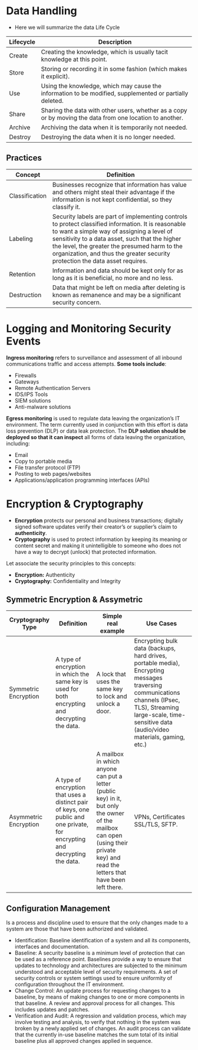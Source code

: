 # Data Handling
- Here we will summarize the data Life Cycle

| Lifecycle | Description |
|----------------|---------------|
| Create| Creating the knowledge, which is usually tacit knowledge at this point. |
| Store | Storing or recording it in some fashion (which makes it explicit). |
| Use   | Using the knowledge, which may cause the information to be modified, supplemented or partially deleted.|
| Share | Sharing the data with other users, whether as a copy or by moving the data from one location to another. |
| Archive | Archiving the data when it is temporarily not needed. |
| Destroy | Destroying the data when it is no longer needed. |

## Practices
| Concept | Definition |
| --- | --- | 
| Classification | Businesses recognize that information has value and others might steal their advantage if the information is not kept confidential, so they classify it.  |
| Labeling | Security labels are part of implementing controls to protect classified information. It is reasonable to want a simple way of assigning a level of sensitivity to a data asset, such that the higher the level, the greater the presumed harm to the organization, and thus the greater security protection the data asset requires. | 
| Retention | Information and data should be kept only for as long as it is beneficial, no more and no less.  |
| Destruction | Data that might be left on media after deleting is known as remanence and may be a significant security concern. |

# Logging and Monitoring Security Events
**Ingress monitoring** refers to surveillance and assessment of all inbound communications traffic and access attempts. **Some tools include**:

- Firewalls
- Gateways
- Remote Authentication Servers
- IDS/IPS Tools
- SIEM solutions
- Anti-malware solutions

**Egress monitoring** is used to regulate data leaving the organization’s IT environment. The term currently used in conjunction with this effort is data loss prevention (DLP) or data leak protection. The **DLP solution should be deployed so that it can inspect** all forms of data leaving the organization, including: 

- Email
- Copy to portable media
- File transfer protocol (FTP)
- Posting to web pages/websites
- Applications/application programming interfaces (APIs) 

# Encryption & Cryptography
- **Encryption** protects our personal and business transactions; digitally signed software updates verify their creator’s or supplier’s claim to **authenticity**. 
- **Cryptography** is used to protect information by keeping its meaning or content secret and making it unintelligible to someone who does not have a way to decrypt (unlock) that protected information. 

Let associate the security principles to this concepts:
- **Encryption:** Authenticity
- **Cryptography:** Confidentiality and Integrity

## Symmetric Encryption & Assymetric 

| Cryptography Type | Definition | Simple real example | Use Cases
| --- | --- | --- | --- |
| Symmetric Encryption | A type of encryption in which the same key is used for both encrypting and decrypting the data. | A lock that uses the same key to lock and unlock a door. | Encrypting bulk data (backups, hard drives, portable media), Encrypting messages traversing communications channels (IPsec, TLS), Streaming large-scale, time-sensitive data (audio/video materials, gaming, etc.) |
| Asymmetric Encryption | A type of encryption that uses a distinct pair of keys, one public and one private, for encrypting and decrypting the data. | A mailbox in which anyone can put a letter (public key) in it, but only the owner of the mailbox can open (using their private key) and read the letters that have been left there. | VPNs, Certificates SSL/TLS, SFTP. |

## Configuration Management
Is a process and discipline used to ensure that the only changes made to a system are those that have been authorized and validated.

- Identification: Baseline identification of a system and all its components, interfaces and documentation.
- Baseline: A security baseline is a minimum level of protection that can be used as a reference point. Baselines provide a way to ensure that updates to technology and architectures are subjected to the minimum understood and acceptable level of security requirements. A set of security controls or system settings used to ensure uniformity of configuration throughout the IT environment.
- Change Control: An update process for requesting changes to a baseline, by means of making changes to one or more components in that baseline. A review and approval process for all changes. This includes updates and patches. 
- Verification and Audit: A regression and validation process, which may involve testing and analysis, to verify that nothing in the system was broken by a newly applied set of changes. An audit process can validate that the currently in-use baseline matches the sum total of its initial baseline plus all approved changes applied in sequence.